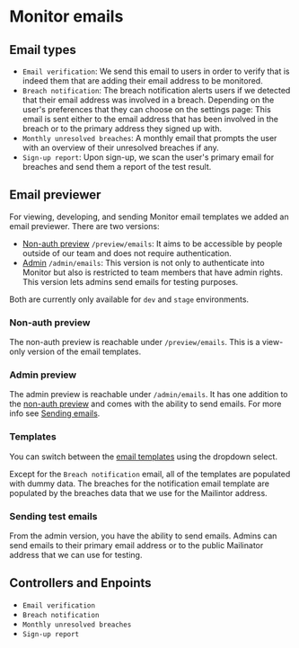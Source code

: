 # Monitor emails

## Email types

* `Email verification`: We send this email to users in order to verify that is indeed them that are adding their email address to be monitored.
* `Breach notification`: The breach notification alerts users if we detected that their email address was involved in a breach. Depending on the user's preferences that they can choose on the settings page: This email is sent either to the email address that has been involved in the breach or to the primary address they signed up with.
* `Monthly unresolved breaches`: A monthly email that prompts the user with an overview of their unresolved breaches if any.
* `Sign-up report`: Upon sign-up, we scan the user's primary email for breaches and send them a report of the test result.

## Email previewer

For viewing, developing, and sending Monitor email templates we added an email previewer. There are two versions:
  - [Non-auth preview](#non-auth-preview) `/preview/emails`: It aims to be accessible by people outside of our team and does not require authentication.
  - [Admin](#admin-preview) `/admin/emails`: This version is not only to authenticate into Monitor but also is restricted to team members that have admin rights. This version lets admins send emails for testing purposes.

Both are currently only available for `dev` and `stage` environments.

### Non-auth preview

The non-auth preview is reachable under `/preview/emails`. This is a view-only version of the email templates.

### Admin preview

The admin preview is reachable under `/admin/emails`. It has one addition to the [non-auth preview](#admin-preview) and comes with the ability to send emails. For more info see [Sending emails](#sending-emails).

### Templates

You can switch between the [email templates](#email-types) using the dropdown select.

Except for the `Breach notification` email, all of the templates are populated with dummy data. The breaches for the notification email template are populated by the breaches data that we use for the Mailintor address.

### Sending test emails

From the admin version, you have the ability to send emails. Admins can send emails to their primary email address or to the public Mailinator address that we can use for testing.

## Controllers and Enpoints

* `Email verification`
* `Breach notification`
* `Monthly unresolved breaches`
* `Sign-up report`
